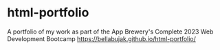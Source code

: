 # html-portfolio
A portfolio of my work as part of the App Brewery's Complete 2023 Web Development Bootcamp
https://bellabujak.github.io/html-portfolio/
